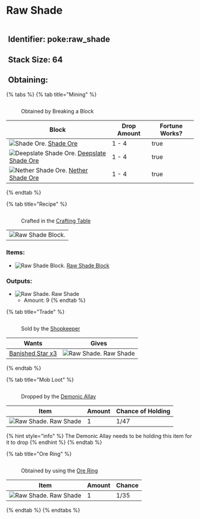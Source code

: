 # Raw Shade

<figure><img src="https://github.com/user-attachments/assets/53eb112e-1ed9-4e09-9b09-f4f2206461ef" alt=""><figcaption></figcaption></figure>

## <img src="https://minecraft.wiki/images/Name_Tag_JE2_BE2.png?cbdc1" alt="" data-size="line"> Identifier: poke:raw\_shade <a href="#identifier" id="identifier"></a>

## <img src="https://minecraft.wiki/images/Light_Gray_Bundle_JE1_BE1.png?b552e" alt="" data-size="line"> Stack Size: 64

## <img src="https://minecraft.wiki/images/thumb/Crafting_Table_JE4_BE3.png/150px-Crafting_Table_JE4_BE3.png?5767f" alt="" data-size="line"> Obtaining:

{% tabs %}
{% tab title="Mining" %}
<figure><img src="https://github.com/user-attachments/assets/d1e653c0-4330-48e7-afc4-19c7eb52cb95" alt=""><figcaption><p>Obtained by Breaking a Block</p></figcaption></figure>

<table><thead><tr><th>Block</th><th>Drop Amount</th><th data-type="checkbox">Fortune Works?</th></tr></thead><tbody><tr><td><img src="https://github.com/user-attachments/assets/56b2db0d-ae78-472a-8a90-568af9762b1a" alt="Shade Ore." data-size="line"> <a href="../../blocks/ores/stone-ores/shade-ore.md">Shade Ore</a></td><td>1 - 4</td><td>true</td></tr><tr><td><img src="https://github.com/user-attachments/assets/26c8ac65-df89-4f33-9170-0e0f1dec2bef" alt="Deepslate Shade Ore." data-size="line"> <a href="../../blocks/ores/deepslate-ores/deepslate-shade-ore.md">Deepslate Shade Ore</a></td><td>1 - 4</td><td>true</td></tr><tr><td><img src="https://github.com/user-attachments/assets/beec0061-a11b-4e5d-9a50-f447b5d75274" alt="Nether Shade Ore." data-size="line"> <a href="../../blocks/ores/nether-ores/nether-shade-ore.md">Nether Shade Ore</a></td><td>1 - 4</td><td>true</td></tr></tbody></table>
{% endtab %}

{% tab title="Recipe" %}
<figure><img src="https://minecraft.wiki/images/thumb/Crafting_Table_JE4_BE3.png/150px-Crafting_Table_JE4_BE3.png?5767f" alt=""><figcaption><p>Crafted in the <a href="https://minecraft.wiki/w/Crafting_Table">Crafting Table</a></p></figcaption></figure>

|                                                                                                      |
| :--------------------------------------------------------------------------------------------------: |
| ![Raw Shade Block.](https://github.com/user-attachments/assets/dd33c85d-d0d6-4078-bef7-ee007cc7731c) |

### Items:

* <img src="https://github.com/user-attachments/assets/dd33c85d-d0d6-4078-bef7-ee007cc7731c" alt="Raw Shade Block." data-size="line"> [Raw Shade Block](../../blocks/raw-ore-blocks/block-of-raw-shade.md)

### Outputs:

* <img src="https://github.com/user-attachments/assets/53eb112e-1ed9-4e09-9b09-f4f2206461ef" alt="Raw Shade." data-size="line"> Raw Shade
  * Amount: 9
{% endtab %}

{% tab title="Trade" %}
<figure><img src="https://github.com/user-attachments/assets/adc1c7b5-4611-4b54-b1a4-1fcaafe6c896" alt=""><figcaption><p>Sold by the <a href="../../mobs/traders/shopkeeper.md">Shopkeeper</a></p></figcaption></figure>

| Wants                                                                                                                                                                              | Gives                                                                                                                                   |
| ---------------------------------------------------------------------------------------------------------------------------------------------------------------------------------- | --------------------------------------------------------------------------------------------------------------------------------------- |
| [<img src="https://github.com/ItsMePok/PFE/assets/136857747/1174ceba-b39a-420f-bc70-6d78bcbe5951" alt="" data-size="line">Banished Star x3](../banished-stars/banished-star-x3.md) | <img src="https://github.com/user-attachments/assets/53eb112e-1ed9-4e09-9b09-f4f2206461ef" alt="Raw Shade." data-size="line"> Raw Shade |
{% endtab %}

{% tab title="Mob Loot" %}
<figure><img src="https://github.com/user-attachments/assets/20dc2cb0-8d87-4157-8db3-bae28ef15b64" alt=""><figcaption><p>Dropped by the <a href="../../mobs/hostile-mobs/demonic-allay.md">Demonic Allay</a></p></figcaption></figure>

| Item                                                                                                                                    | Amount | Chance of Holding |
| --------------------------------------------------------------------------------------------------------------------------------------- | ------ | ----------------- |
| <img src="https://github.com/user-attachments/assets/53eb112e-1ed9-4e09-9b09-f4f2206461ef" alt="Raw Shade." data-size="line"> Raw Shade | 1      | 1/47              |

{% hint style="info" %}
The Demonic Allay needs to be holding this item for it to drop
{% endhint %}
{% endtab %}

{% tab title="Ore Ring" %}
<figure><img src="https://github.com/user-attachments/assets/03ca69b9-0b12-4b37-ace1-cf83bda706ca" alt=""><figcaption><p>Obtained by using the <a href="../../tools/rings/ore-ring.md">Ore Ring</a></p></figcaption></figure>

| Item                                                                                                                                    | Amount | Chance |
| --------------------------------------------------------------------------------------------------------------------------------------- | ------ | ------ |
| <img src="https://github.com/user-attachments/assets/53eb112e-1ed9-4e09-9b09-f4f2206461ef" alt="Raw Shade." data-size="line"> Raw Shade | 1      | 1/35   |
{% endtab %}
{% endtabs %}
